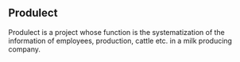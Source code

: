 ## Produlect

Produlect is a project whose function is the systematization of the information of employees, production, cattle etc. in a milk producing company.
